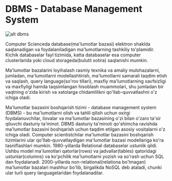 # DBMS - Database Management System

![alt dbms](https://d8it4huxumps7.cloudfront.net/bites/wp-content/banners/2021/9/6141d62b2f14e_dbms_advantages_and_disadvantages.png?d=700x400)

Computer Scienceda database(ma'lumotlar bazasi) elektron shaklda saqlanadigan va foydalaniladigan ma'lumotlarning tashkiliy to'plamidir. Kichik databaselar fayl tizimida, katta databaselar esa computer clusterlarida yoki cloud storageda(bulutli xotira) saqlanishi mumkin. 

Ma'lumotlar bazalarini loyihalash rasmiy texnika va amaliy mulohazalarni, jumladan, ma'lumotlarni modellashtirish, ma'lumotlarni samarali taqdim etish va saqlash, query language(so'rov tillari), maxfiy ma'lumotlarning xavfsizligi va maxfiyligi hamda taqsimlangan hisoblash muammolari, shu jumladan bir vaqtning o'zida kirish va xatolarga chidamlilikni qo'llab-quvvatlashni o'z ichiga oladi.

Ma'lumotlar bazasini boshqarish tizimi - database management system (DBMS) - bu ma'lumotlarni olish va tahlil qilish uchun oxirgi foydalanuvchilar, ilovalar va ma'lumotlar bazasining o'zi bilan o'zaro ta'sir qiluvchi dasturiy ta'minot. DBMS dasturiy ta'minoti qo'shimcha ravishda ma'lumotlar bazasini boshqarish uchun taqdim etilgan asosiy vositalarni o'z ichiga oladi. Computer scientistchilar ma'lumotlar bazasini boshqarish tizimlarini ular qo'llab-quvvatlaydigan ma'lumotlar bazasi modellariga ko'ra tasniflashlari mumkin. 1980-yillarda  Relational databaselar ustunlik qildi. Ushbu model ma'lumotlari qatorlar(rows) va jadvallar(tables) qatoridagi ustunlar(columns) va ko'pchilik ma'lumotlarni yozish va so'rash uchun SQL dan foydalanadi. 2000-yillarda non-relational(relationa bo'lmagan) ma'lumotlar bazalari mashhur bo'lib, birgalikda NoSQL deb ataladi, chunki ular turli query languagelaridan foydalanadilar.